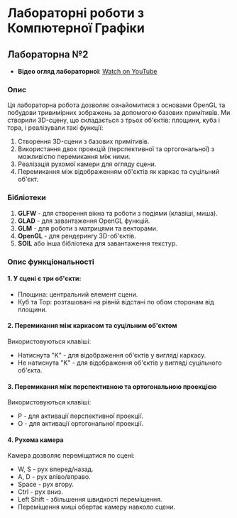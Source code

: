 # Лабораторні роботи з Компютерної Графіки

## Лабораторна №2
- **Відео огляд лабораторної**: [Watch on YouTube](https://youtu.be/5kHmPrK9dxk)

### Опис

Ця лабораторна робота дозволяє ознайомитися з основами OpenGL та побудови тривимірних зображень за допомогою базових примітивів. Ми створили 3D-сцену, що складається з трьох об'єктів: площини, куба і тора, і реалізували такі функції:

1. Створення 3D-сцени з базових примітивів.
2. Використання двох проекцій (перспективної та ортогональної) з можливістю перемикання між ними.
3. Реалізація рухомої камери для огляду сцени.
4. Перемикання між відображенням об'єктів як каркас та суцільний об'єкт.

### Бібліотеки

1. **GLFW** - для створення вікна та роботи з подіями (клавіші, миша).
2. **GLAD** - для завантаження OpenGL функцій.
3. **GLM** - для роботи з матрицями та векторами.
4. **OpenGL** - для рендерингу 3D-об'єктів.
5. **SOIL** або інша бібліотека для завантаження текстур.

### Опис функціональності
#### 1. У сцені є три об'єкти:
- Площина: центральний елемент сцени.
- Куб та Тор: розташовані на рівній відстані по обом сторонам від площини.

#### 2. Перемикання між каркасом та суцільним об'єктом
Використовуються клавіші:
- Натиснута "K" - для відображення об'єктів у вигляді каркасу.
- Не натиснута "K" - для відображення об'єктів у вигляді суцільного об'єкта.

#### 3. Перемикання між перспективною та ортогональною проекцією
Використовуються клавіші:
- P - для активації перспективної проекції.
- O - для активації ортогональної проекції.

#### 4. Рухома камера
Камера дозволяє переміщатися по сцені:
- W, S - рух вперед/назад.
- A, D - рух вліво/вправо.
- Space - рух вгору.
- Ctrl - рух вниз.
- Left Shift - збільшення швидкості переміщення.
- Переміщення миші обертає камеру навколо сцени.
